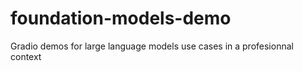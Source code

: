 # foundation-models-demo
Gradio demos for large language models use cases in a profesionnal context
